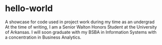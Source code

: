 # hello-world
A showcase for code used in project work during my time as an undergrad
At the time of writing, I am a Senior Walton Honors Student at the University of Arkansas. I will soon graduate with my BSBA in Information Systems with a concentration in Business Analytics.
